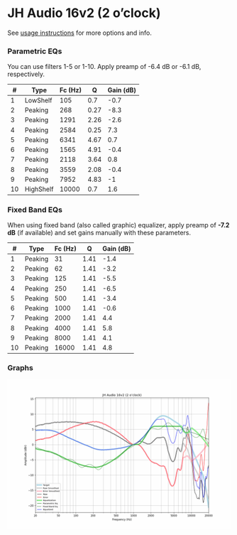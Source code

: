 # JH Audio 16v2 (2 o’clock)
See [usage instructions](https://github.com/jaakkopasanen/AutoEq#usage) for more options and info.

### Parametric EQs
You can use filters 1-5 or 1-10. Apply preamp of -6.4 dB or -6.1 dB, respectively.

|   # | Type      |   Fc (Hz) |    Q |   Gain (dB) |
|-----|-----------|-----------|------|-------------|
|   1 | LowShelf  |       105 | 0.7  |        -0.7 |
|   2 | Peaking   |       268 | 0.27 |        -8.3 |
|   3 | Peaking   |      1291 | 2.26 |        -2.6 |
|   4 | Peaking   |      2584 | 0.25 |         7.3 |
|   5 | Peaking   |      6341 | 4.67 |         0.7 |
|   6 | Peaking   |      1565 | 4.91 |        -0.4 |
|   7 | Peaking   |      2118 | 3.64 |         0.8 |
|   8 | Peaking   |      3559 | 2.08 |        -0.4 |
|   9 | Peaking   |      7952 | 4.83 |        -1   |
|  10 | HighShelf |     10000 | 0.7  |         1.6 |

### Fixed Band EQs
When using fixed band (also called graphic) equalizer, apply preamp of **-7.2 dB** (if available) and set gains manually with these parameters.

|   # | Type    |   Fc (Hz) |    Q |   Gain (dB) |
|-----|---------|-----------|------|-------------|
|   1 | Peaking |        31 | 1.41 |        -1.4 |
|   2 | Peaking |        62 | 1.41 |        -3.2 |
|   3 | Peaking |       125 | 1.41 |        -5.5 |
|   4 | Peaking |       250 | 1.41 |        -6.5 |
|   5 | Peaking |       500 | 1.41 |        -3.4 |
|   6 | Peaking |      1000 | 1.41 |        -0.6 |
|   7 | Peaking |      2000 | 1.41 |         4.4 |
|   8 | Peaking |      4000 | 1.41 |         5.8 |
|   9 | Peaking |      8000 | 1.41 |         4.1 |
|  10 | Peaking |     16000 | 1.41 |         4.8 |

### Graphs
![](./JH%20Audio%2016v2%20(2%20o%E2%80%99clock).png)
